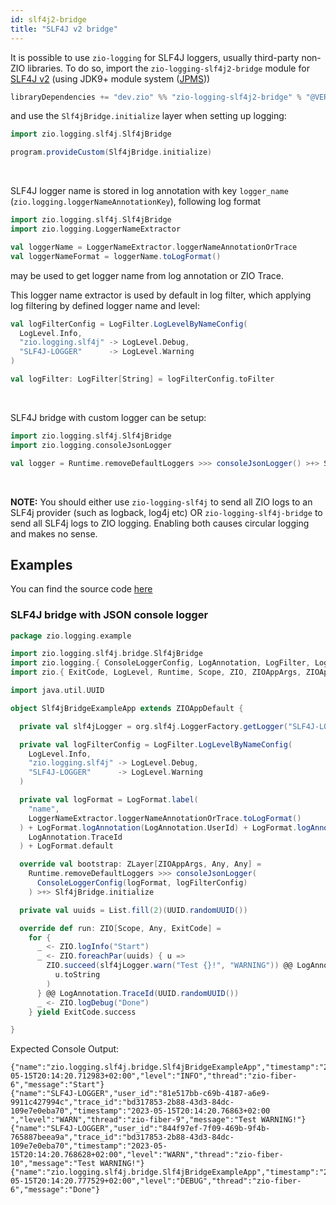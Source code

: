 ```yaml
---
id: slf4j2-bridge
title: "SLF4J v2 bridge"
---
```


It is possible to use `zio-logging` for SLF4J loggers, usually third-party non-ZIO libraries. To do so, import  the `zio-logging-slf4j2-bridge` module for [SLF4J v2](https://www.slf4j.org/faq.html#changesInVersion200) (using JDK9+ module system ([JPMS](http://openjdk.java.net/projects/jigsaw/spec/)))

```scala
libraryDependencies += "dev.zio" %% "zio-logging-slf4j2-bridge" % "@VERSION@"
```

and use the `Slf4jBridge.initialize` layer when setting up logging:

```scala
import zio.logging.slf4j.Slf4jBridge

program.provideCustom(Slf4jBridge.initialize)
```

<br/>

SLF4J logger name is stored in log annotation with key `logger_name` (`zio.logging.loggerNameAnnotationKey`), following log format

```scala
import zio.logging.slf4j.Slf4jBridge
import zio.logging.LoggerNameExtractor

val loggerName = LoggerNameExtractor.loggerNameAnnotationOrTrace
val loggerNameFormat = loggerName.toLogFormat()
```
may be used to get logger name from log annotation or ZIO Trace. 

This logger name extractor is used by default in log filter, which applying log filtering by defined logger name and level:

```scala
val logFilterConfig = LogFilter.LogLevelByNameConfig(
  LogLevel.Info,
  "zio.logging.slf4j" -> LogLevel.Debug,
  "SLF4J-LOGGER"      -> LogLevel.Warning
)

val logFilter: LogFilter[String] = logFilterConfig.toFilter
```
<br/>

SLF4J bridge with custom logger can be setup:

```scala
import zio.logging.slf4j.Slf4jBridge
import zio.logging.consoleJsonLogger

val logger = Runtime.removeDefaultLoggers >>> consoleJsonLogger() >+> Slf4jBridge.initialize
```

<br/>

**NOTE:** You should either use `zio-logging-slf4j` to send all ZIO logs to an SLF4j provider (such as logback, log4j etc) OR `zio-logging-slf4j-bridge` to send all SLF4j logs to
ZIO logging. Enabling both causes circular logging and makes no sense.


## Examples

You can find the source code [here](https://github.com/zio/zio-logging/tree/master/examples)

### SLF4J bridge with JSON console logger

[//]: # (TODO: make snippet type-checked using mdoc)

```scala
package zio.logging.example

import zio.logging.slf4j.bridge.Slf4jBridge
import zio.logging.{ ConsoleLoggerConfig, LogAnnotation, LogFilter, LogFormat, LoggerNameExtractor, consoleJsonLogger }
import zio.{ ExitCode, LogLevel, Runtime, Scope, ZIO, ZIOAppArgs, ZIOAppDefault, ZLayer }

import java.util.UUID

object Slf4jBridgeExampleApp extends ZIOAppDefault {

  private val slf4jLogger = org.slf4j.LoggerFactory.getLogger("SLF4J-LOGGER")

  private val logFilterConfig = LogFilter.LogLevelByNameConfig(
    LogLevel.Info,
    "zio.logging.slf4j" -> LogLevel.Debug,
    "SLF4J-LOGGER"      -> LogLevel.Warning
  )

  private val logFormat = LogFormat.label(
    "name",
    LoggerNameExtractor.loggerNameAnnotationOrTrace.toLogFormat()
  ) + LogFormat.logAnnotation(LogAnnotation.UserId) + LogFormat.logAnnotation(
    LogAnnotation.TraceId
  ) + LogFormat.default

  override val bootstrap: ZLayer[ZIOAppArgs, Any, Any] =
    Runtime.removeDefaultLoggers >>> consoleJsonLogger(
      ConsoleLoggerConfig(logFormat, logFilterConfig)
    ) >+> Slf4jBridge.initialize

  private val uuids = List.fill(2)(UUID.randomUUID())

  override def run: ZIO[Scope, Any, ExitCode] =
    for {
      _ <- ZIO.logInfo("Start")
      _ <- ZIO.foreachPar(uuids) { u =>
        ZIO.succeed(slf4jLogger.warn("Test {}!", "WARNING")) @@ LogAnnotation.UserId(
          u.toString
        )
      } @@ LogAnnotation.TraceId(UUID.randomUUID())
      _ <- ZIO.logDebug("Done")
    } yield ExitCode.success

}
```

Expected Console Output:
```
{"name":"zio.logging.slf4j.bridge.Slf4jBridgeExampleApp","timestamp":"2023-05-15T20:14:20.712983+02:00","level":"INFO","thread":"zio-fiber-6","message":"Start"}
{"name":"SLF4J-LOGGER","user_id":"81e517bb-c69b-4187-a6e9-9911c427994c","trace_id":"bd317853-2b88-43d3-84dc-109e7e0eba70","timestamp":"2023-05-15T20:14:20.76863+02:00 ","level":"WARN","thread":"zio-fiber-9","message":"Test WARNING!"}
{"name":"SLF4J-LOGGER","user_id":"844f97ef-7f09-469b-9f4b-765887beea9a","trace_id":"bd317853-2b88-43d3-84dc-109e7e0eba70","timestamp":"2023-05-15T20:14:20.768628+02:00","level":"WARN","thread":"zio-fiber-10","message":"Test WARNING!"}
{"name":"zio.logging.slf4j.bridge.Slf4jBridgeExampleApp","timestamp":"2023-05-15T20:14:20.777529+02:00","level":"DEBUG","thread":"zio-fiber-6","message":"Done"}
```
